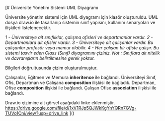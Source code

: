 [# Üniversite Yönetim Sistemi UML Diyagramı

Üniversite yönetim sistemi için UML diyagramı için klasör oluşturuldu. UML dosya draw.io ile tasarlanıp sistemin sınıf yapısını, kullanım senaryoları ve ilişkileri listelenecektir.

*1 - Üniversiteye ait sınıflıklar, çalışma ofisleri ve departmanlar vardır.
2 - Departmanlara ait ofisler vardır.
3 - Üniversiteye ait çalışanlar vardır. Bu çalışanlar profesör veya memur olabilir.
4 - Her çalışan bir ofiste çalışır.
Bu sistemi tasvir eden Class (Sınıf) diyagramını çiziniz.
Not : Sınıflara ait nitelik ve davranışların belirtilmesine gerek yoktur.*

Bilgileri doğrultusunda çizim oluşturulmuştur.

Çalışanlar, Eğitmen ve Memura **inheritence** ile bağlandı.
Üniversiteyi Sınıf, Ofis, Departman ve Çalışana **composition** ilişkisi ile bağladık.
Departman, Ofise **composition** ilişkisi ile bağlandı.
Çalışan Ofise **association** ilişkisi ile bağlandı.


 Draw.io çizimine ait görsel aşağıdaki linke eklenmiştir.
https://drive.google.com/file/d/1xV1RJp5QJWkKgYnYQRn7GVg-TUVo1Cni/view?usp=drive_link
]()